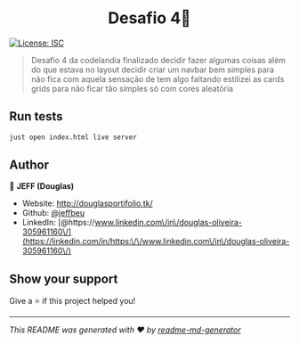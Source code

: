 <h1 align="center">Desafio 4👋</h1>
<p>
  <a href="#" target="_blank">
    <img alt="License: ISC" src="desafio-completo.png" />
  </a>
</p>

> Desafio 4 da codelandia finalizado decidir fazer algumas coisas além do que estava no layout decidir criar um navbar bem simples para não fica com aquela sensação de tem algo faltando estilizei as cards grids para não ficar tão simples só com cores aleatória 


## Run tests

```sh
just open index.html live server
```

## Author

👤 **JEFF (Douglas)**

* Website: http://douglasportifolio.tk/
* Github: [@jeffbeu](https://github.com/jeffbeu)
* LinkedIn: [@https:\/\/www.linkedin.com\/in\/douglas-oliveira-305961160\/](https://linkedin.com/in/https:\/\/www.linkedin.com\/in\/douglas-oliveira-305961160\/)

## Show your support

Give a ⭐️ if this project helped you!

***
_This README was generated with ❤️ by [readme-md-generator](https://github.com/kefranabg/readme-md-generator)_